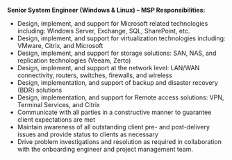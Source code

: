 

**Senior System Engineer (Windows & Linux) – MSP Responsibilities:**

-   Design, implement, and support for Microsoft related technologies including: Windows Server, Exchange, SQL, SharePoint, etc.
-   Design, implement, and support for virtualization technologies including: VMware, Citrix, and Microsoft
-   Design, implement, and support for storage solutions: SAN, NAS, and replication technologies (Veeam, Zerto)
-   Design, implement, and support at the network level: LAN/WAN connectivity, routers, switches, firewalls, and wireless
-   Design, implementation, and support of backup and disaster recovery (BDR) solutions
-   Design, implementation, and support for Remote access solutions: VPN, Terminal Services, and Citrix
-   Communicate with all parties in a constructive manner to guarantee client expectations are met
-   Maintain awareness of all outstanding client pre- and post-delivery issues and provide status to clients as necessary
-   Drive problem investigations and resolution as required in collaboration with the onboarding engineer and project management team.